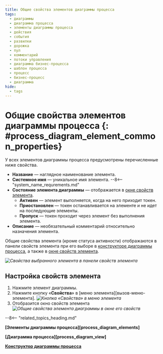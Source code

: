 ```yaml
---
title: Общие свойства элементов диаграммы процесса
tags:
  - диаграммы
  - диаграмма процесса
  - элементы диаграммы процесса
  - действия
  - события
  - развилки
  - дорожка
  - пул
  - комментарий
  - потоки управления
  - диаграмма бизнес-процесса
  - шаблон процесса
  - процесс
  - бизнес-процесс
  - диаграмма
hide:
  - tags
---
```


# Общие свойства элементов диаграммы процесса {: #process_diagram_element_common_properties}

У всех элементов диаграммы процесса предусмотрены перечисленные ниже свойства.

* **Название** — наглядное наименование элемента.
* **Системное имя** — уникальное имя элемента.
--8<-- "system_name_requrements.md"
* **Состояние элемента диаграммы** — отображается в [окне свойств элемента](#настройка-свойств-элемента).
    * **Активен** — элемент выполняется, когда на него приходит токен.
    * **Приостановлен** — токен останавливается на элементе и не идет на последующие элементы.
    * **Пропуск** — токен проходит через элемент без выполнения элемента.
* **Описание** — необязательный комментарий относительно назначения элемента.

Общие свойства элемента (кроме статуса активности) отображаются в панели свойств элемента при его выборе в [конструкторе диаграммы процесса](process_diagram_designer.md), а также в [окне свойств элемента](#настройка-свойств-элемента).

*![Свойства выбранного элемента в панели свойств элемента](process_diagram_element_common_properties_in_properties_panel.png)*

## Настройка свойств элемента

1. Нажмите элемент диаграммы.
2. Нажмите кнопку «**Свойства**» <i class="fa-light fa-gear"></i> в [меню элемента][вызов-меню-элемента].
    *![Кнопка «Свойства» в меню элемента](process_diagram_element_common_properties_congigure_button.png)*
3. Отобразится окно свойств элемента
    *![Общие свойства элемента диаграммы в окне его свойств](process_diagram_element_common_properties.png)*

--8<-- "related_topics_heading.md"

**[Элементы диаграммы процесса][process_diagram_elements]**

**[Диаграмма процесса][process_diagram_view]**

**[Конструктор диаграммы процесса](process_diagram_designer.md)**
